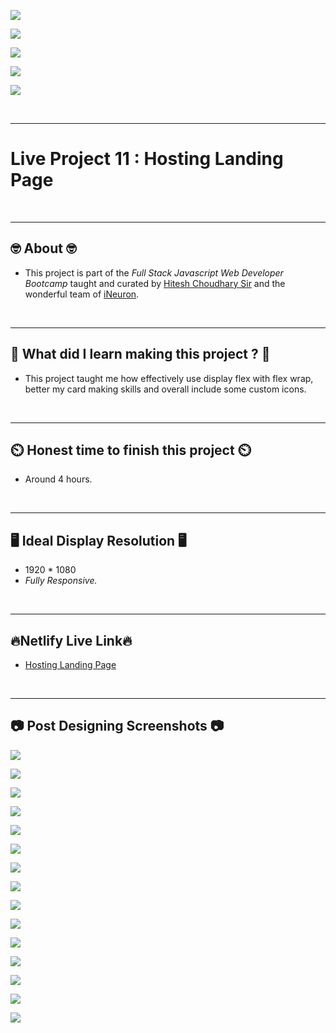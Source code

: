 ![](https://img.shields.io/badge/Live%20Project%2011-Hosting%20Landing%20Page-brightgreen)

![](https://img.shields.io/badge/Tech%20Stack-HTML%20%7C%20CSS-blue)

![](https://img.shields.io/badge/Special%20Thanks-Hitesh%20Choudhary%20%7C%20iNeuron-orange)

![](https://img.shields.io/badge/Project%20Owner-Manik%20Dixit-lightgrey)

![](https://img.shields.io/badge/Motto-%E2%80%9CAny%20fool%20can%20write%20code%20that%20a%20computer%20can%20understand.%20Good%20programmers%20write%20code%20that%20humans%20can%20understand.%E2%80%9D%20%E2%80%93%20Martin%20Fowler-red)

&nbsp;
***

# **Live Project 11 : Hosting Landing Page**

&nbsp;
***
## **🤓 About 🤓**

- This project is part of the *Full Stack Javascript Web Developer Bootcamp* taught and curated by [Hitesh Choudhary Sir](https://www.instagram.com/hiteshchoudharyofficial) and the wonderful team of [iNeuron](https://ineuron.ai/).


&nbsp;
***
## **🤔 What did I learn making this project ? 🤔**

- This project taught me how effectively use display flex with flex wrap, better my card making skills and overall include some custom icons.

&nbsp;
***
## **⏲️ Honest time to finish this project ⏲️**

- Around 4 hours. 

&nbsp;
***
## **🖥️ Ideal Display Resolution 🖥️**

- 1920 * 1080
- *Fully Responsive.*

&nbsp;
***
## **🔥Netlify Live Link🔥**
- [Hosting Landing Page](https://live-proj-11-fullstackjsbootcamp.netlify.app/)

&nbsp;
***
## **📷 Post Designing Screenshots 📷**

![](https://github.com/manikD1/Live-Project-11-Hosting-Landing-Page/blob/main/Screenshots/Actual-Screenshot.JPG)

![](https://github.com/manikD1/Live-Project-11-Hosting-Landing-Page/blob/main/Screenshots/Actual-Screenshot-1.JPG)

![](https://github.com/manikD1/Live-Project-11-Hosting-Landing-Page/blob/main/Screenshots/Actual-Screenshot-2.JPG)

![](https://github.com/manikD1/Live-Project-11-Hosting-Landing-Page/blob/main/Screenshots/Actual-Screenshot-3.JPG)

![](https://github.com/manikD1/Live-Project-11-Hosting-Landing-Page/blob/main/Screenshots/Actual-Screenshot-4.JPG)

![](https://github.com/manikD1/Live-Project-11-Hosting-Landing-Page/blob/main/Screenshots/Actual-Screenshot-5.JPG)

![](https://github.com/manikD1/Live-Project-11-Hosting-Landing-Page/blob/main/Screenshots/Actual-Screenshot-6.JPG)

![](https://github.com/manikD1/Live-Project-11-Hosting-Landing-Page/blob/main/Screenshots/Actual-Screenshot-7.JPG)

![](https://github.com/manikD1/Live-Project-11-Hosting-Landing-Page/blob/main/Screenshots/Actual-Screenshot-8.JPG)

![](https://github.com/manikD1/Live-Project-11-Hosting-Landing-Page/blob/main/Screenshots/Actual-Screenshot-9.JPG)

![](https://github.com/manikD1/Live-Project-11-Hosting-Landing-Page/blob/main/Screenshots/Actual-Screenshot-10.JPG)

![](https://github.com/manikD1/Live-Project-11-Hosting-Landing-Page/blob/main/Screenshots/Actual-Screenshot-11.JPG)

![](https://github.com/manikD1/Live-Project-11-Hosting-Landing-Page/blob/main/Screenshots/Actual-Screenshot-12.JPG)

![](https://github.com/manikD1/Live-Project-11-Hosting-Landing-Page/blob/main/Screenshots/Actual-Screenshot-13.JPG)

![](https://github.com/manikD1/Live-Project-11-Hosting-Landing-Page/blob/main/Screenshots/Actual-Screenshot-14.JPG)

